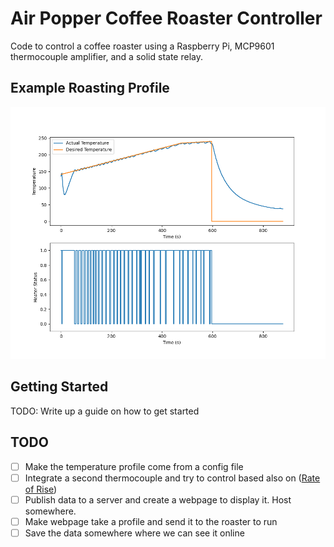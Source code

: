 # Air Popper Coffee Roaster Controller

Code to control a coffee roaster using a Raspberry Pi, MCP9601 thermocouple amplifier, and a solid state relay.

## Example Roasting Profile
![Example Graph](example_graph.png)

## Getting Started

TODO: Write up a guide on how to get started

## TODO

- [ ] Make the temperature profile come from a config file
- [ ] Integrate a second thermocouple and try to control based also on ([Rate of Rise](https://www.roestcoffee.com/roestblog/rate-of-rise#:~:text=Rate%20of%20Rise%20(RoR)%20measures,heat%20from%20the%20roasting%20machine.))
- [ ] Publish data to a server and create a webpage to display it. Host somewhere.
- [ ] Make webpage take a profile and send it to the roaster to run
- [ ] Save the data somewhere where we can see it online